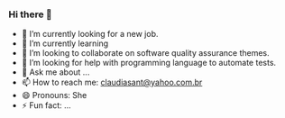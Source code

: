 ### Hi there 👋


- 🔭 I’m currently looking for a new job.
- 🌱 I’m currently learning 
- 👯 I’m looking to collaborate on software quality assurance themes.
- 🤔 I’m looking for help with programming language to automate tests.
- 💬 Ask me about ...
- 📫 How to reach me: claudiasant@yahoo.com.br 
- 😄 Pronouns: She
- ⚡ Fun fact: ...

